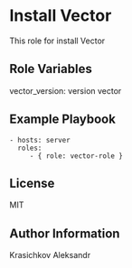 Install Vector
=========

This role for install Vector

Role Variables
--------------

vector_version: version vector

Example Playbook
----------------

    - hosts: server
      roles:
         - { role: vector-role }

License
-------

MIT

Author Information
------------------

Krasichkov Aleksandr
